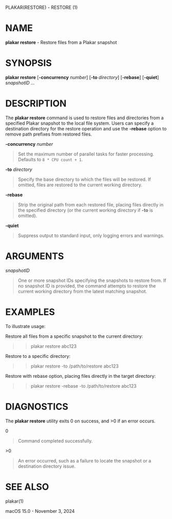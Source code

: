 PLAKAR(RESTORE) - RESTORE (1)

# NAME

**plakar restore** - Restore files from a Plakar snapshot

# SYNOPSIS

**plakar restore**
\[**-concurrency**&nbsp;*number*]
\[**-to**&nbsp;*directory*]
\[**-rebase**]
\[**-quiet**]
*snapshotID&nbsp;...*

# DESCRIPTION

The
**plakar restore**
command is used to restore files and directories from a specified Plakar snapshot to the local file system. Users can specify a destination directory for the restore operation and use the
**-rebase**
option to remove path prefixes from restored files.

**-concurrency** *number*

> Set the maximum number of parallel tasks for faster processing. Defaults to
> `8 * CPU count + 1`.

**-to** *directory*

> Specify the base directory to which the files will be restored. If omitted, files are restored to the current working directory.

**-rebase**

> Strip the original path from each restored file, placing files directly in the specified directory (or the current working directory if
> **-to**
> is omitted).

**-quiet**

> Suppress output to standard input, only logging errors and warnings.

# ARGUMENTS

*snapshotID*

> One or more snapshot IDs specifying the snapshots to restore from. If no snapshot ID is provided, the command attempts to restore the current working directory from the latest matching snapshot.

# EXAMPLES

To illustrate usage:

Restore all files from a specific snapshot to the current directory:

> > plakar restore abc123

Restore to a specific directory:

> > plakar restore -to /path/to/restore abc123

Restore with rebase option, placing files directly in the target directory:

> > plakar restore -rebase -to /path/to/restore abc123

# DIAGNOSTICS

The **plakar restore** utility exits&#160;0 on success, and&#160;&gt;0 if an error occurs.

0

> Command completed successfully.

&gt;0

> An error occurred, such as a failure to locate the snapshot or a destination directory issue.

# SEE ALSO

plakar(1)

macOS 15.0 - November 3, 2024
